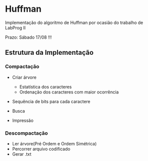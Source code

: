 # Huffman


Implementação do algoritmo de Huffman por ocasião do trabalho de LabProg II

Prazo: Sábado 17/08 !!!

## Estrutura da Implementação


### Compactação

* Criar árvore
  + Estatística dos caracteres
  + Ordenação dos caracteres com maior ocorrência

* Sequência de bits para cada caractere
* Busca
* Impressão

### Descompactação

* Ler árvore(Pré Ordem e Ordem Simétrica)
* Percorrer arquivo codificado
* Gerar .txt
